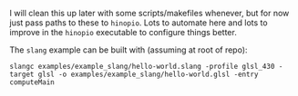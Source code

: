 I will clean this up later with some scripts/makefiles whenever, but for now just pass paths to these to `hinopio`. Lots to automate here and lots to improve in the `hinopio` executable to configure things better.

The `slang` example can be built with (assuming at root of repo):

```shell
slangc examples/example_slang/hello-world.slang -profile glsl_430 -target glsl -o examples/example_slang/hello-world.glsl -entry computeMain
```
